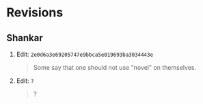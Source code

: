 Revisions
=========

##  Shankar

1.  Edit: `2e0d6a3e69205747e9bbca5e019693ba3034443e`  
    > Some say that one should not use "novel" on themselves.

2.  Edit: `?`  
    > ?
